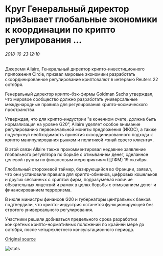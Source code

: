 # Круг Генеральный директор приЗывает глобальные экономики к координации по крипто регулирования ...

###### 2018-10-23 12:10

Джереми Allaire, Генеральный директор крипто-инвестиционного приложения Circle, призвал мировые экономики разработать скоординированное регулирование криптовалют в интервью Reuters 22 октября.

Генеральный директор крипто-бэк-фирмы Goldman Sachs утверждал, что мировое сообщество должно разработать универсальные международные правила для регулирования крипто-космического пространства.

Утверждая, что для крипто-индустрии "в конечном счете, должна быть нормализация на уровне G20", Allaire уделяет особое внимание регулированию первоначальной монеты предложения (ИКОС), а также подчеркнул необходимость принятия скоординированного подхода к крипто манипулирования рынком и политикой «знай своего клиента».

В этой связи Allaire также прокомментировал недавнее заявление глобального регулятора по борьбе с отмыванием денег, сделанное целевой группы по финансовым мероприятиям (ЦГФМ) 19 октября.

Глобальный сторожевой таймер, базирующийся во Франции, заявил, что они установили правила для крипто-обменов, цифровых кошельков и других связанных с криптой фирм, подразумевая наличие обязательных лицензий и рамок в целях борьбы с отмыванием денег и финансированием терроризма.

В июле министры финансов G20 и губернаторы центральных банков подтвердили, что крипто-индустрия останется функционирующей без строгого универсального регулирования.

Участники решили добиваться предельного срока разработки конкретных крипто-нормативных положений по крайней мере до октября, после четырехлетнего консультационного периода.

[Original source](https://cointelegraph.com/news/circle-ceo-calls-on-global-economies-to-coordinate-on-crypto-regulation)

![stats](https://c.statcounter.com/11760860/0/a89fa40b/1/ "stats")